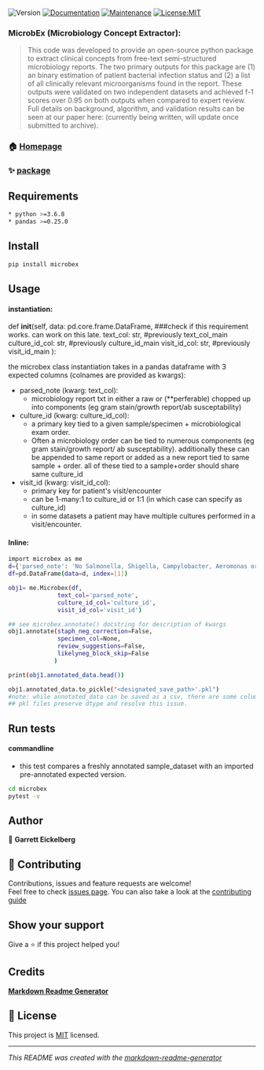 <h1 align="center">

</h1>
<p>
<img alt="Version" src="https://img.shields.io/badge/version-0.0.2-blue.svg?cacheSeconds=2592000" />
<a href="https://github.com/pedroermarinho/markdown-readme-generator#readme" target="_blank"><img alt="Documentation" src="https://img.shields.io/badge/documentation-yes-brightgreen.svg" /></a>
<a href="https://github.com/pedroermarinho/markdown-readme-generator/graphs/commit-activity" target="_blank"><img alt="Maintenance" src="https://img.shields.io/badge/Maintained%3F-yes-green.svg" /></a>
<a href="https://github.com/pedroermarinho/markdown-readme-generator/blob/master/LICENSE" target="_blank"><img alt="License:MIT" src="https://img.shields.io/badge/License-MIT-yellow.svg" /></a>

</p>

### MicrobEx (Microbiology Concept Extractor):
>This code was developed to provide an open-source python package to extract clinical concepts from free-text semi-structured microbiology reports. The two primary outputs for this package are (1) an binary estimation of patient bacterial infection status and (2) a list of all clinically relevant microorganisms found in the report. These outputs were validated on two independent datasets and achieved f-1 scores over 0.95 on both outputs when compared to expert review. Full details on background, algorithm, and validation results can be seen at our paper here: (currently being written, will update once submitted to archive).

### 🏠 [Homepage](https://github.com/geickelb/microbex)
### ✨ [package](https://pypi.org/project/microbex/)

## Requirements
```sh
* python >=3.6.8
* pandas >=0.25.0

```

## Install
```sh
pip install microbex
```

## Usage

#### instantiation:
   def __init__(self, 
                 data: pd.core.frame.DataFrame, ###check if this requirement works. can work on this late.
                 text_col: str, #previously text_col_main
                 culture_id_col: str, #previously culture_id_main
                 visit_id_col: str, #previously visit_id_main
                ):

the microbex class instantiation takes in a pandas dataframe with 3 expected columns (colnames are provided as kwargs): 

* parsed_note (kwarg: text_col): 
    * microbiology report txt in either a raw or (**perferable) chopped up into components (eg gram stain/growth report/ab susceptability)
* culture_id (kwarg: culture_id_col): 
    * a primary key tied to a given sample/specimen + microbiological exam order. 
    * Often a microbiology order can be tied to numerous components (eg gram stain/growth report/ ab susceptability). additionally these can be appended to same report or added as a new report tied to same sample + order. all of these tied to a sample+order should share same culture_id
* visit_id (kwarg: visit_id_col):
    * primary key for patient's visit/encounter
    * can be 1-many:1 to culture_id or 1:1 (in which case can specify as culture_id)
    * in some datasets a patient may have multiple cultures performed in a visit/encounter. 



#### Inline:
```sh
import microbex as me
d={'parsed_note': 'No Salmonella, Shigella, Campylobacter, Aeromonas or Plesiomonas isolated.', 'culture_id': 1, 'visit_id': 1}
df=pd.DataFrame(data=d, index=[1])

obj1= me.Microbex(df,
              text_col='parsed_note',
              culture_id_col='culture_id',
              visit_id_col='visit_id')

## see microbex.annotate() docstring for description of kwargs
obj1.annotate(staph_neg_correction=False, 
              specimen_col=None,
              review_suggestions=False,
              likelyneg_block_skip=False
             )

print(obj1.annotated_data.head())

obj1.annotated_data.to_pickle("<designated_save_path>'.pkl")
#note: while annotated_data can be saved as a csv, there are some columns which are made of lists in each cell. the formatting of these can sometimes not interpreted correctly.
## pkl files preserve dtype and resolve this issue. 
```


## Run tests
#### commandline 
* this test compares a freshly annotated sample_dataset with an imported pre-annotated expected version. 
```sh
cd microbex
pytest -v

```



## Author
👤 **Garrett Eickelberg**







## 🤝 Contributing
Contributions, issues and feature requests are welcome!<br />Feel free to check [issues page](https://github.com/geickelb/rbmce/issues). You can also take a look at the [contributing guide](https://github.com/pedroermarinho/markdown-readme-generator/blob/master/CONTRIBUTING.md)
## Show your support
Give a ⭐️ if this project helped you!
## Credits
**[Markdown Readme Generator](https://github.com/pedroermarinho/markdown-readme-generator)**
## 📝 License

This project is [MIT](https://github.com/geickelb/rbmce/blob/main/LICENSE.txt) licensed.

---
_This README was created with the [markdown-readme-generator](https://github.com/pedroermarinho/markdown-readme-generator)_